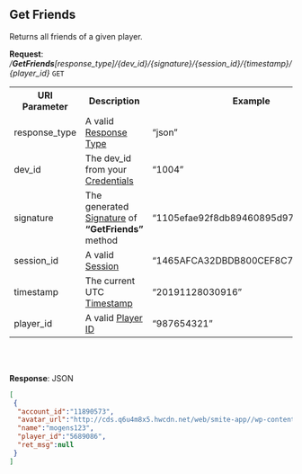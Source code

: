 
## Get Friends

Returns all friends of a given player.

**Request**: <i>/**GetFriends**[response_type]/{dev_id}/{signature}/{session_id}/{timestamp}/{player_id}</i> `GET`

<table>
	<tr>
		<th>URI Parameter</th>
		<th>Description</th>
		<th>Example</th>
	</tr>
	<tr>
		<td>response_type</td>
		<td>A valid <a href="./../api-parameter-details.md#response_type" title="Response Type">Response Type</a></td>
		<td>“json”</td>
	</tr>
	<tr>
		<td>dev_id</td>
		<td>The dev_id from your <a href="./../api-parameter-details.md#credentials" title="Credentials">Credentials</a></td>
		<td>“1004”</td>
	</tr>
	<tr>
		<td>signature</td>
		<td>The generated <a href="./../api-parameter-details.md#signature" title="Signature">Signature</a> of <b>“GetFriends”</b> method</td>
		<td>“1105efae92f8db89460895d976292940”</td>
	</tr>
	<tr>
		<td>session_id</td>
		<td>A valid <a href="./../#sessions">Session</a></td>
		<td>“1465AFCA32DBDB800CEF8C72F296C52C”</td>
	</tr>
	<tr>
		<td>timestamp</td>
		<td>The current UTC <a href="./../api-parameter-details.md#timestamp" title="Timestamp">Timestamp</a></td>
		<td>“20191128030916”</td>
	</tr>
	<tr>
		<td>player_id</td>
		<td>A valid <a href="./../api-parameter-details.md#player-id" title="Player ID">Player ID</a></td>
		<td>“987654321”</td>
	</tr>
</table>
<br/><br/>

**Response**: JSON
```json
[
 {
  "account_id":"11890573",
  "avatar_url":"http://cds.q6u4m8x5.hwcdn.net/web/smite-app//wp-content/uploads/2016/10/Allied_Strong.png",
  "name":"mogens123",
  "player_id":"5689086",
  "ret_msg":null
 }
]
```
